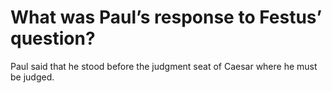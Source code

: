 # What was Paul’s response to Festus’ question?

Paul said that he stood before the judgment seat of Caesar where he must be judged.
